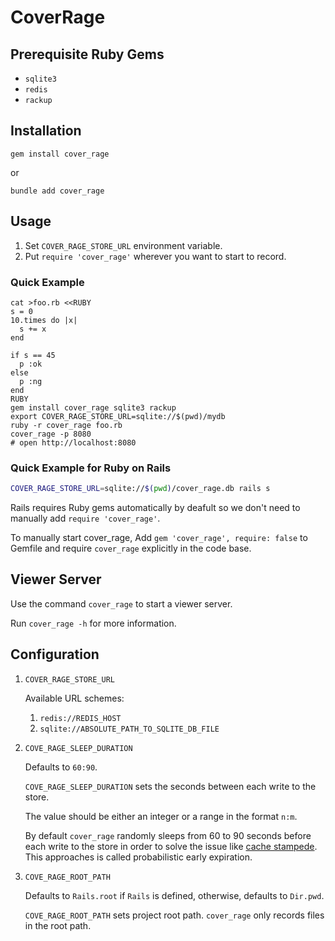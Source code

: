 # CoverRage

## Prerequisite Ruby Gems

- `sqlite3`
- `redis`
- `rackup`

## Installation

```shell
gem install cover_rage
```

or

```shell
bundle add cover_rage
```

## Usage

1. Set `COVER_RAGE_STORE_URL` environment variable.
2. Put `require 'cover_rage'` wherever you want to start to record.

### Quick Example

```shell
cat >foo.rb <<RUBY
s = 0
10.times do |x|
  s += x
end

if s == 45
  p :ok
else
  p :ng
end
RUBY
gem install cover_rage sqlite3 rackup
export COVER_RAGE_STORE_URL=sqlite://$(pwd)/mydb
ruby -r cover_rage foo.rb
cover_rage -p 8080
# open http://localhost:8080
```

### Quick Example for Ruby on Rails

```sh
COVER_RAGE_STORE_URL=sqlite://$(pwd)/cover_rage.db rails s
```

Rails requires Ruby gems automatically by deafult so we don't need to manually add `require 'cover_rage'`.

To manually start cover_rage, Add `gem 'cover_rage', require: false` to Gemfile and require `cover_rage` explicitly in the code base.

## Viewer Server

Use the command `cover_rage` to start a viewer server.

Run `cover_rage -h` for more information.

## Configuration

1. `COVER_RAGE_STORE_URL`

   Available URL schemes:

   1. `redis://REDIS_HOST`
   2. `sqlite://ABSOLUTE_PATH_TO_SQLITE_DB_FILE`

2. `COVE_RAGE_SLEEP_DURATION`

   Defaults to `60:90`.

   `COVE_RAGE_SLEEP_DURATION` sets the seconds between each write to the store.

   The value should be either an integer or a range in the format `n:m`.

   By default `cover_rage` randomly sleeps from 60 to 90 seconds before each write to the store in order to solve the issue like [cache stampede](https://en.wikipedia.org/wiki/Cache_stampede). This approaches is called probabilistic early expiration.

3. `COVE_RAGE_ROOT_PATH`

   Defaults to `Rails.root` if `Rails` is defined, otherwise, defaults to `Dir.pwd`.

   `COVE_RAGE_ROOT_PATH` sets project root path. `cover_rage` only records files in the root path.
